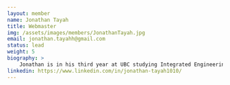 ```yaml
---
layout: member
name: Jonathan Tayah	
title: Webmaster
img: /assets/images/members/JonathanTayah.jpg
email: jonathan.tayahh@gmail.com
status: lead
weight: 5
biography: >
    Jonathan is in his third year at UBC studying Integrated Engineering.
linkedin: https://www.linkedin.com/in/jonathan-tayah1010/
---
```

